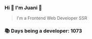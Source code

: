 ### Hi 👋 I&#39;m Juani 🦁

> I&#39;m a Frontend Web Developer SSR

### 📚 Days being a developer: 1073
